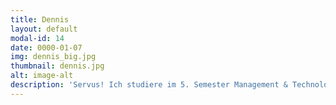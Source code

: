 ```yaml
---
title: Dennis
layout: default
modal-id: 14
date: 0000-01-07
img: dennis_big.jpg
thumbnail: dennis.jpg
alt: image-alt
description: 'Servus! Ich studiere im 5. Semester Management & Technology an der TUM und bin 21 Jahre alt.  Als ich vor etwas mehr als 1,5 Jahren zu Townbee gekommen bin, durfte ich den Übergang von der Konzeptions- in die Pilotphase bei Freudenberg erleben. Während dieser Zeit habe ich die Arbeit mit den Bienen kennengelernt, während ich wunderbaren Menschen helfen konnte in München besser Fuß zu fassen. Gerade die Arbeit mit den Flüchtlingen liegt mir besonders am Herzen und ich bin stolz und glücklich, dass wir sie mit einem ökologischen Zweck verbinden können. Seit März 2018 bin ich als einer der Projektleiter für das nachhaltige, aber kontinuierliche Wachstum von Townbee und die Projektsteuerung verantwortlich.'
---
```

